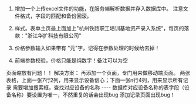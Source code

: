 1. 增加一个上传excel文件的功能，在服务端解析数据并存入数据库中。 注意文件格式，字段的匹配和备份回滚。

3. 样式。表单主页最上面加上"杭州铁路职工培训基地资产录入系统"，每页的落款："浙江华扩科技有限公司"

5. 价格参数输入如果带有 "元"字，记得在参数处理的时候给去掉！

6. 前端参数校验，价格只能是纯数字！备注可以为空

页面缩放有问题！！
解决方案：
再添加一个页面，专门用来做移动端页面。
两张表格，上面一张7行2列，用来显示设备信心；下面一张n行4列，用来显示所有记录
需要增加搜索框，查找对应设备的名称   ---- 数据库对应设备名称的表字段（设备名称）要设置为唯一，不然重复的话会出现bug
添加记录页面出现bug！

